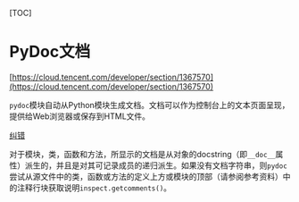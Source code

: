 [TOC]

# PyDoc文档






[https://cloud.tencent.com/developer/section/1367570](https://cloud.tencent.com/developer/section/1367570)


`pydoc`模块自动从Python模块生成文档。文档可以作为控制台上的文本页面呈现，提供给Web浏览器或保存到HTML文件。

[纠错](javascript:;)

对于模块，类，函数和方法，所显示的文档是从对象的docstring（即`__doc__`属性）派生的，并且是对其可记录成员的递归派生。如果没有文档字符串，则`pydoc`尝试从源文件中的类，函数或方法的定义上方或模块的顶部（请参阅参考资料）中的注释行块获取说明`inspect.getcomments()`。

























